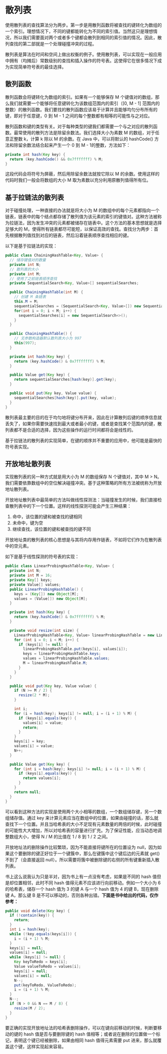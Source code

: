 # 散列表

使用散列表的查找算法分为两步。第一步是用散列函数将被查找的键转化为数组的一个索引。理想情况下，不同的键都能转化为不同的索引值。当然这只是理想情况，所以我们需要面对两个或者多个键都会散列到相同的索引值的情况。因此，散列查找的第二部就是一个处理碰撞冲突的过程。

散列表是算法在时间和空间上做出权衡的例子。使用散列表，可以实现在一般应用中拥有（均摊后）常数级别的查找和插入操作的符号表。这使得它在很多情况下成为实现简单符号表的最佳选择。

## 散列函数

散列函数会将键转化为数组的索引。如果有一个能够保存 M 个键值对的数组，那么我们就需要一个能够将任意键转化为该数组范围内的索引（[0, M - 1] 范围内的整数）的散列函数。我们要找的散列函数应该易于计算并且能够均匀分布所有的键，即对于任意键，0 到 M - 1 之间的每个整数都有相等的可能性与之对应。

散列函数和键的类型有关。对于每种类型的键我们都需要一个与之对应的散列函数。最常使用的散列方法是除留余数法。我们选择大小为素数 M 的数组，对于任意正整数 k，计算 k 除以 M 的余数。在 Java 中，可以将默认的 hashCode() 方法和除留余数法结合起来产生一个 0 到 M - 1的整数，方法如下：

```java
private int hash(Key key) {
  return (key.hashCode() && 0x7fffffff) % M;
}
```

这段代码会将符号为屏蔽，然后用除留余数法就按它除以 M 的余数。使用这样的代码时我们一般会将数组的大小 M 取为素数以充分利用原散列值得所有位。



## 基于拉链法的散列表

对于碰撞处理，一种直接的办法就是将大小为 M 的数组中的每个元素都指向一个链表，链表中的每个结点都存储了散列值为该元素的索引的键值对。这种方法被称为拉链法，因为发生冲突的元素都被储存在链表中。这个方法的基本思想就是选择足够大的 M，使得所有链表都尽可能短，以保证高效的查找。查找分为两步：首先根据散列值找到对应的链表，然后沿着链表顺序查找相应的键。

以下是基于拉链法的实现：

```java
public class ChainingHashTable<Key, Value> {
  // 储存键值对的数量
  private int N;
  // 散列表的大小
  private int M;
  // 使用了之前链表顺序查找
  private SequentialSearch<Key, Value>[] sequentialSearches;

  public ChainingHashTable(int M) {
    // 创建 M 条链表
    this.M = M;
    sequentialSearches = (SequentialSearch<Key, Value>[]) new SequentialSearch[M];
    for(int i = 0; i < M; i++) {
      sequentialSearches[i] = new SequentialSearch<>();
    }
  }

  public ChainingHashTable() {
    // 无参数构造器默认散列表大小为 997
    this(997);
  }

  private int hash(Key key) {
    return (key.hashCode() & 0x7fffffff) % M;
  }

  public Value get(Key key) {
    return sequentialSearches[hash(key)].get(key);
  }

  public void put(Key key, Value value) {
    sequentialSearches[hash(key)].put(key, value);
  }
}
```

散列表最主要的目的在于均匀地将键分布开来，因此在计算散列后键的顺序信息就丢失了，如果你需要快速找到最大或者最小的键，或者是查找某个范围内的键，散列表都不是合适的选择，因为这些操作的运行时间都将会是线性的。

基于拉链法的散列表的实现简单，在键的顺序并不重要的应用中，他可能是最快的符号表实现。



## 开放地址散列表

实现散列表的另一种方式就是用大小为 M 的数组保存 N 个键值对，其中 M > N。我们需要依靠数组中的空位解决碰撞冲突。基于这种策略的所有方法被统称为开放地址散列表。

开放地址散列表中最简单的方法叫做线性探测法：当碰撞发生的时候，我们直接检查散列表中的下一个位置。这样的线性探测可能会产生三种结果：

1. 命中，该位置的键和被查找的键相同
2. 未命中，键为空
3. 继续查找，该位置的键和被查找的键不同

开放地址类的散列表的核心思想是与其将内存用作链表，不如将它们作为在散列表中的空元素。

如下是基于线性探测的符号表的实现：

```java
public class LinearProbingHashTable<Key, Value> {
  private int N;
  private int M = 16;
  private Key[] keys;
  private Value[] values;
  public LinearProbingHashTable() {
    keys = (Key[]) new Object[M];
    values = (Value[]) new Object[M];
  }

  private int hash(Key key) {
    return (key.hashCode() & 0x7fffffff) % M;
  }

  private void resize(int size) {
    LinearProbingHashTable<Key, Value> linearProbingHashTable = new LinearProbingHashTable<>(size);
    for (int i = 0; i < M; i++) {
      if (keys[i] != null) {
        linearProbingHashTable.put(keys[i], values[i]);
        keys = linearProbingHashTable.keys;
        values = linearProbingHashTable.values;
        M = linearProbingHashTable.M;
      }
    }
  }

  public void put(Key key, Value value) {
    if (N >= M / 2) {
      resize(2 * M);
    }

    int i;
    for (i = hash(key); keys[i] != null; i = (i + 1) % M) {
      if (keys[i].equals(key)) {
        values[i] = value;
        return;
      }
    }
    keys[i] = key;
    values[i] = value;
    N++;
  }

  public Value get(Key key) {
    for (int i = hash(key); keys[i] != null; i = (i + 1) % M) {
      if (keys[i].equals(key)) {
        return values[i];
      }
    }
    return null;
  }
}
```

可以看到这种方法的实现是使用两个大小相等的数组，一个数组储存键，另一个数组储存值。通过 key 来计算元素应当在数组中的位置，如果由碰撞的话，那么就查找下一个位置。并且当哈希表的大小不足现有元素数量的两倍的时候，此时碰撞的可能性大大增加，所以对哈希表的容量进行扩充。为了保证性能，应当动态地调整数组大小，使得 N / M 的比值在 1 / 8 到 1 / 2 之间。

开放地址法的删除操作比较繁琐，因为不能直接将键所在的位置设为 null，因为如果这个要删除的键正好位于一个键簇中，那么在键簇中这个键后边的元素就 get() 不到了（会直接返回 null）。所以需要将簇中被删除键的右侧的所有键重新插入散列表。

书上这么说我认为只是半对，因为书上有一点没有考虑，如果是不同的 hash 值但是却位置相邻，此时不同 hash 值得元素不应该进行向前移动。例如一个大小为 6 的哈希表，储存一个 hash 值为 3 的键 A 与一个 hash 值为 4 的键 B，现在删除键 A，那么键 B 是不可以移动的，否则各种出错。**下面是书中给出的代码，仅作参考：**

```java
public void delete(Key key) {
  if (!contain(key)) {
    return;
  }
  int i = hash(key);
  while (!key.equals(keys[i])) {
    i = (i + 1) % M;
  }
  keys[i] = null;
  values[i] = null;
  while (keys[i] != null) {
    Key keyToRedo = keys[i];
    Value valueToRedo = values[i];
    keys[i] = null;
    values[i] = null;
    N--;
    put(keyToRedo, ValueToRedo);
    i = (i + 1) % M;
  }
  N--;
  if (N > 0 && N == M / 8) {
    resize(M / 2);
  }
}
```

要正确的实现开放地址法的哈希表删除操作，可以在键向前移动的时候，判断要移动的键的 hash 值是否与要删除键的 hash 值相等；或者说在删除的位置做一个标记，表明这个键已经被删除，如果由相同 hash 值得元素需要 put 进来，那么就覆盖这个键，这样实现起来容易。